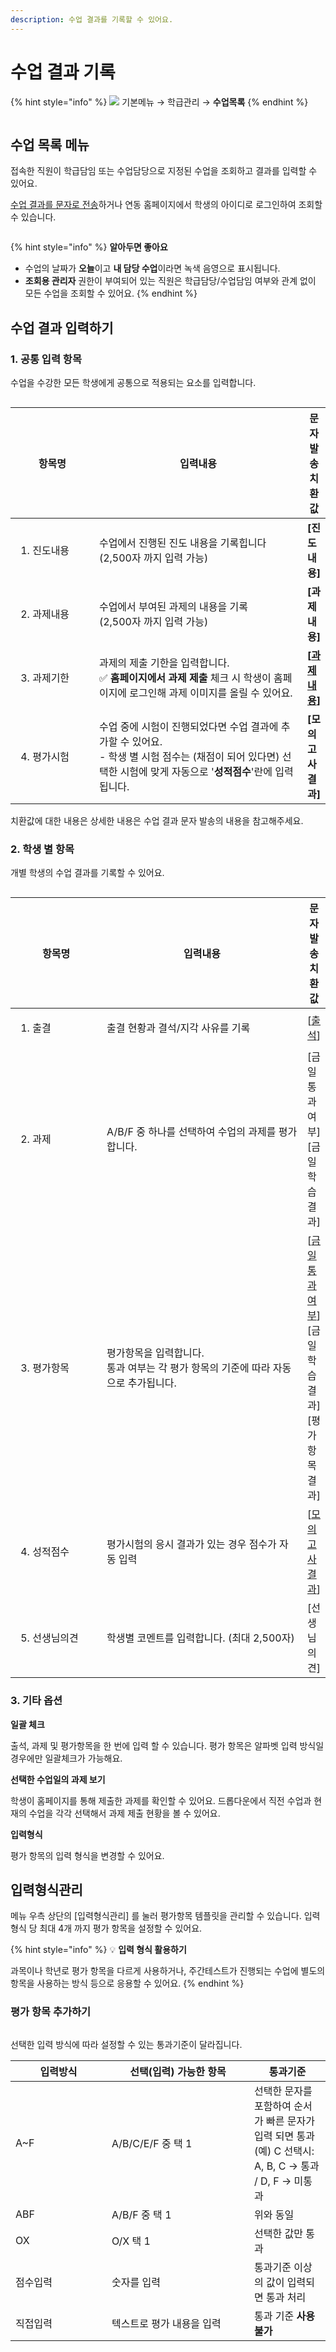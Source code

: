 ```yaml
---
description: 수업 결과를 기록할 수 있어요.
---
```


# 수업 결과 기록

{% hint style="info" %}
![](../../.gitbook/assets/chip\_menuonly.svg) 기본메뉴 → 학급관리 → **수업목록**
{% endhint %}

<figure><img src="../../.gitbook/assets/image (59).png" alt=""><figcaption></figcaption></figure>

## 수업 목록 메뉴

접속한 직원이 학급담임 또는 수업담당으로 지정된 수업을 조회하고 결과를 입력할 수 있어요.&#x20;

[수업 결과를 문자로 전송](undefined-2.md)하거나 연동 홈페이지에서 학생의 아이디로 로그인하여 조회할 수 있습니다.

<figure><img src="../../.gitbook/assets/image (20).png" alt=""><figcaption></figcaption></figure>

{% hint style="info" %}
**알아두면 좋아요**

* 수업의 날짜가 **오늘**이고 **내 담당 수업**이라면 녹색 음영으로 표시됩니다.
* **조회용 관리자** 권한이 부여되어 있는 직원은 학급담당/수업담임 여부와 관계 없이 모든 수업을 조회할 수 있어요.
{% endhint %}

## 수업 결과 입력하기

### 1. 공통 입력 항목

수업을 수강한 모든 학생에게 공통으로 적용되는 요소를 입력합니다.&#x20;

<figure><img src="../../.gitbook/assets/image (21).png" alt=""><figcaption></figcaption></figure>

<table><thead><tr><th width="154">항목명</th><th width="443">입력내용</th><th>문자발송 치환값</th></tr></thead><tbody><tr><td><ol><li>진도내용</li></ol></td><td>수업에서 진행된 진도 내용을 기록힙니다<br>(2,500자 까지 입력 가능)</td><td><strong>[진도내용]</strong></td></tr><tr><td><ol start="2"><li>과제내용</li></ol></td><td>수업에서 부여된 과제의 내용을 기록 <br>(2,500자 까지 입력 가능)</td><td><strong>[과제내용]</strong></td></tr><tr><td><ol start="3"><li>과제기한</li></ol></td><td>과제의 제출 기한을 입력합니다.<br><span data-gb-custom-inline data-tag="emoji" data-code="2705">✅</span> <strong>홈페이지에서 과제 제출</strong> 체크 시 학생이 홈페이지에 로그인해 과제 이미지를 올릴 수 있어요.</td><td><strong>[</strong><a data-footnote-ref href="#user-content-fn-1"><strong>과제내용</strong></a><strong>]</strong></td></tr><tr><td><ol start="4"><li>평가시험</li></ol></td><td>수업 중에 시험이 진행되었다면 수업 결과에 추가할 수 있어요.<br>- 학생 별 시험 점수는 (채점이 되어 있다면) 선택한 시험에 맞게 자동으로 '<strong>성적점수</strong>'란에 입력됩니다.</td><td><strong>[모의고사결과]</strong></td></tr></tbody></table>

치환값에 대한 내용은 상세한 내용은 수업 결과 문자 발송의 내용을 참고해주세요.

### 2. 학생 별 항목

개별 학생의 수업 결과를 기록할 수 있어요.

<figure><img src="../../.gitbook/assets/image (53).png" alt=""><figcaption></figcaption></figure>

<table><thead><tr><th width="159.33333333333331">항목명</th><th width="391">입력내용</th><th>문자발송 치환값</th></tr></thead><tbody><tr><td><ol><li>출결</li></ol></td><td>출결 현황과 결석/지각 사유를 기록</td><td>[<a data-footnote-ref href="#user-content-fn-2">출석</a>]</td></tr><tr><td><ol start="2"><li>과제</li></ol></td><td>A/B/F 중 하나를 선택하여 수업의 과제를 평가합니다.</td><td>[금일통과여부]<br>[금일학습결과]</td></tr><tr><td><ol start="3"><li>평가항목</li></ol></td><td>평가항목을 입력합니다. <br>통과 여부는 각 평가 항목의 기준에 따라 자동으로 추가됩니다.</td><td>[<a data-footnote-ref href="#user-content-fn-3">금일통과여부</a>]<br>[금일학습결과]<br>[평가항목결과]</td></tr><tr><td><ol start="4"><li>성적점수</li></ol></td><td>평가시험의 응시 결과가 있는 경우 점수가 자동 입력</td><td>[<a data-footnote-ref href="#user-content-fn-4">모의고사결과</a>] </td></tr><tr><td><ol start="5"><li>선생님의견</li></ol></td><td>학생별 코멘트를 입력합니다. (최대 2,500자)</td><td>[선생님의견]</td></tr></tbody></table>

### 3. 기타 옵션

**일괄 체크**

출석, 과제 및 평가항목을 한 번에 입력 할 수 있습니다.  평가 항목은 알파벳 입력 방식일 경우에만 일괄체크가 가능해요.

**선택한 수업일의 과제 보기**

학생이 홈페이지를 통해 제출한 과제를 확인할 수 있어요. 드롭다운에서 직전 수업과 현재의 수업을 각각 선택해서 과제 제출 현황을 볼 수 있어요.

**입력형식**

평가 항목의 입력 형식을 변경할 수 있어요.

## 입력형식관리

메뉴 우측 상단의 \[입력형식관리] 를 눌러 평가항목 템플릿을 관리할 수 있습니다. 입력 형식 당 최대 4개 까지 평가 항목을 설정할 수 있어요.

{% hint style="info" %}
:bulb: **입력 형식 활용하기**

과목이나 학년로 평가 항목을 다르게 사용하거나, 주간테스트가 진행되는 수업에 별도의 항목을 사용하는 방식 등으로 응용할 수 있어요.
{% endhint %}

### **평가 항목 추가하기**

<figure><img src="../../.gitbook/assets/image (55).png" alt=""><figcaption></figcaption></figure>

선택한 입력 방식에 따라 설정할 수 있는 통과기준이 달라집니다.

<table><thead><tr><th width="138">입력방식</th><th width="212">선택(입력) 가능한 항목</th><th>통과기준</th></tr></thead><tbody><tr><td>A~F</td><td>A/B/C/E/F 중 택 1</td><td>선택한 문자를 포함하여 순서가 빠른 문자가 입력 되면 통과 <br>(예) C 선택시: A, B, C -> 통과 / D, F -> 미통과</td></tr><tr><td>ABF</td><td>A/B/F 중 택 1</td><td>위와 동일</td></tr><tr><td>OX</td><td>O/X 택 1</td><td>선택한 값만 통과</td></tr><tr><td>점수입력</td><td>숫자를 입력</td><td>통과기준 이상의 값이 입력되면 통과 처리</td></tr><tr><td>직접입력</td><td>텍스트로 평가 내용을 입력</td><td>통과 기준 <strong>사용 불가</strong></td></tr></tbody></table>

[^1]: 과제 내용이 비어있으면 과제 기한을 입력해도 \[과제내용] 치환값에 포함되지 않아요.

[^2]: 결석/지각 사유는 포함되지 않아요.

[^3]: 통과 여부를 표시하는 항목만 포함됨

[^4]: \* 성적결과를 포함하기 위해서는 성적분석 메뉴에서 평균산출이 선행되어야 합니다.
